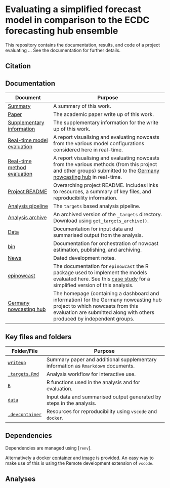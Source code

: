 
# Evaluating a simplified forecast model in comparison to the ECDC forecasting hub ensemble

This repository contains the documentation, results, and code of a
project evaluating … See the documentation for further details.

## Citation

## Documentation

| Document                                                                                                       | Purpose                                                                                                                                                                                                                                            |
|----------------------------------------------------------------------------------------------------------------|----------------------------------------------------------------------------------------------------------------------------------------------------------------------------------------------------------------------------------------------------|
| [Summary](https://epiforecasts.io/eval-germany-sp-nowcasting/)                                                 | A summary of this work.                                                                                                                                                                                                                            |
| [Paper](https://epiforecasts.io/eval-germany-sp-nowcasting/paper.pdf)                                          | The academic paper write up of this work.                                                                                                                                                                                                          |
| [Supplementary information](https://epiforecasts.io/eval-germany-sp-nowcasting/si.html)                        | The supplementary information for the write up of this work.                                                                                                                                                                                       |
| [Real-time model evaluation](https://epiforecasts.io/eval-germany-sp-nowcasting/real-time/)                    | A report visualising and evaluating nowcasts from the various model configurations considered here in real-time.                                                                                                                                   |
| [Real-time method evaluation](https://epiforecasts.io/eval-germany-sp-nowcasting/real-time-method-comparison/) | A report visualising and evaluating nowcasts from the various methods (from this project and other groups) submitted to the [Germany nowcasting hub](https://covid19nowcasthub.de) in real-time.                                                   |
| [Project README](https://github.com/epiforecasts/eval-germany-sp-nowcasting)                                   | Overarching project README. Includes links to resources, a summary of key files, and reproducibility information.                                                                                                                                  |
| [Analysis pipeline](https://github.com/epiforecasts/eval-germany-sp-nowcasting/blob/main/_targets.md)          | The `targets` based analysis pipeline.                                                                                                                                                                                                             |
| [Analysis archive](https://github.com/epiforecasts/eval-germany-sp-nowcasting/releases/tag/latest)             | An archived version of the `_targets` directory. Download using `get_targets_archive()`.                                                                                                                                                           |
| [Data](https://github.com/epiforecasts/eval-germany-sp-nowcasting/blob/main/data/README.md)                    | Documentation for input data and summarised output from the analysis.                                                                                                                                                                              |
| [bin](https://github.com/epiforecasts/eval-germany-sp-nowcasting/blob/main/bin/README.md)                      | Documentation for orchestration of nowcast estimation, publishing, and archiving.                                                                                                                                                                  |
| [News](https://github.com/epiforecasts/eval-germany-sp-nowcasting/blob/main/NEWS.md)                           | Dated development notes.                                                                                                                                                                                                                           |
| [epinowcast](https://epiforecasts.io/epinowcast/index.html)                                                    | The documentation for `epinowcast` the R package used to implement the models evaluated here. See this [case study](https://epiforecasts.io/epinowcast/articles/germany-age-stratified-nowcasting.html) for a simplified version of this analysis. |
| [Germany nowcasting hub](https://covid19nowcasthub.de)                                                         | The homepage (containing a dashboard and information) for the Germany nowcasting hub project to which nowcasts from this evaluation are submitted along with others produced by independent groups.                                                |

## Key files and folders

| Folder/File                       | Purpose                                                                          |
|-----------------------------------|----------------------------------------------------------------------------------|
| [`writeup`](docs/)                | Summary paper and additional supplementary information as `Rmarkdown` documents. |
| [`_targets.Rmd`](_targets.Rmd)    | Analysis workflow for interactive use.                                           |
| [`R`](R/)                         | R functions used in the analysis and for evaluation.                             |
| [`data`](data/)                   | Input data and summarised output generated by steps in the analysis.             |
| [`.devcontainer`](.devcontainer/) | Resources for reproducibility using `vscode` and `docker`.                       |

## Dependencies

Dependencies are managed using \[`renv`\].

Alternatively a docker
[container](https://github.com/epiforecasts/simplfied-forecaster-evaluation/blob/main/.devcontainer/Dockerfile)
and
[image](https://github.com/epiforecasts/simplfied-forecaster-evaluation/pkgs/container/simplfied-forecaster-evaluation)
is provided. An easy way to make use of this is using the Remote
development extension of `vscode`.

## Analyses
